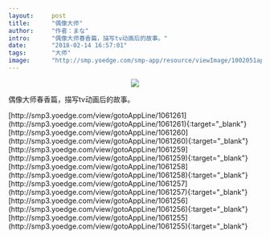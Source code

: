 ```yaml
---
layout:     post
title:      "偶像大师"
author:     "作者：まな"
intro:      "偶像大师春香篇，描写tv动画后的故事。"
date:       "2018-02-14 16:57:01"
tags:       "大师"
image:      "http://smp.yoedge.com/smp-app/resource/viewImage/1002051appline.png"
---
```

<div style="text-align: center">
<p><img src="http://smp.yoedge.com/smp-app/resource/viewImage/1002051appline.png"/></p>
</div>
<p class="post-meta">
<span>偶像大师春香篇，描写tv动画后的故事。</span>
</p>
[http://smp3.yoedge.com/view/gotoAppLine/1061261](http://smp3.yoedge.com/view/gotoAppLine/1061261){:target="_blank"}
[http://smp3.yoedge.com/view/gotoAppLine/1061260](http://smp3.yoedge.com/view/gotoAppLine/1061260){:target="_blank"}
[http://smp3.yoedge.com/view/gotoAppLine/1061259](http://smp3.yoedge.com/view/gotoAppLine/1061259){:target="_blank"}
[http://smp3.yoedge.com/view/gotoAppLine/1061258](http://smp3.yoedge.com/view/gotoAppLine/1061258){:target="_blank"}
[http://smp3.yoedge.com/view/gotoAppLine/1061257](http://smp3.yoedge.com/view/gotoAppLine/1061257){:target="_blank"}
[http://smp3.yoedge.com/view/gotoAppLine/1061256](http://smp3.yoedge.com/view/gotoAppLine/1061256){:target="_blank"}
[http://smp3.yoedge.com/view/gotoAppLine/1061255](http://smp3.yoedge.com/view/gotoAppLine/1061255){:target="_blank"}


